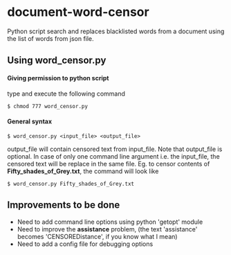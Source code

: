 # document-word-censor
Python script search and replaces blacklisted words from a document using the list of words from json file.

## Using word_censor.py
#### Giving permission to python script
type and execute the following command

`$ chmod 777 word_censor.py`

#### General syntax
`$ word_censor.py <input_file> <output_file>`

output_file will contain censored text from input_file.
Note that output_file is optional. In case of only one command line argument i.e. the input_file, the censored text will be replace in the same file.
Eg. to censor contents of **Fifty_shades_of_Grey.txt**, the command will look like

`$ word_censor.py Fifty_shades_of_Grey.txt` 

## Improvements to be done
* Need to add command line options using python 'getopt' module
* Need to improve the **assistance** problem,
(the text 'assistance' becomes 'CENSOREDistance', if you know what I mean)
* Need to add a config file for debugging options
